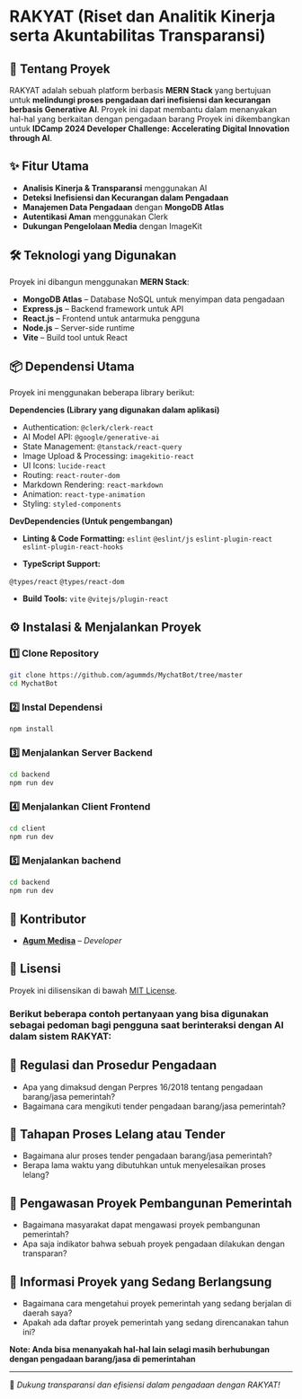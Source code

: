 # RAKYAT (Riset dan Analitik Kinerja serta Akuntabilitas Transparansi)

## 🚀 Tentang Proyek
RAKYAT adalah sebuah platform berbasis **MERN Stack** yang bertujuan untuk **melindungi proses pengadaan dari inefisiensi dan kecurangan berbasis Generative AI**. Proyek ini dapat membantu dalam menanyakan hal-hal yang berkaitan dengan pengadaan barang Proyek ini dikembangkan untuk **IDCamp 2024 Developer Challenge: Accelerating Digital Innovation through AI**.

## ✨ Fitur Utama
- **Analisis Kinerja & Transparansi** menggunakan AI
- **Deteksi Inefisiensi dan Kecurangan dalam Pengadaan**
- **Manajemen Data Pengadaan** dengan **MongoDB Atlas**
- **Autentikasi Aman** menggunakan Clerk
- **Dukungan Pengelolaan Media** dengan ImageKit

## 🛠️ Teknologi yang Digunakan
Proyek ini dibangun menggunakan **MERN Stack**:
- **MongoDB Atlas** – Database NoSQL untuk menyimpan data pengadaan
- **Express.js** – Backend framework untuk API
- **React.js** – Frontend untuk antarmuka pengguna
- **Node.js** – Server-side runtime
- **Vite** – Build tool untuk React

## 📦 Dependensi Utama

Proyek ini menggunakan beberapa library berikut:

**Dependencies (Library yang digunakan dalam aplikasi)**

- Authentication: ```@clerk/clerk-react```
- AI Model API: ```@google/generative-ai```
- State Management: ```@tanstack/react-query```
- Image Upload & Processing: ```imagekitio-react```
- UI Icons: ```lucide-react```
- Routing: ```react-router-dom```
- Markdown Rendering: ```react-markdown```
- Animation: ```react-type-animation```
- Styling: ```styled-components```

**DevDependencies (Untuk pengembangan)**
- **Linting & Code Formatting:**
```eslint```
```@eslint/js```
```eslint-plugin-react```
```eslint-plugin-react-hooks```

- **TypeScript Support:**

```@types/react```
```@types/react-dom```

- **Build Tools:**
```vite```
```@vitejs/plugin-react```

## ⚙️ Instalasi & Menjalankan Proyek
### 1️⃣ Clone Repository
```sh
git clone https://github.com/agummds/MychatBot/tree/master
cd MychatBot
```

### 2️⃣ Instal Dependensi
```sh
npm install
```

### 3️⃣ Menjalankan Server Backend
```sh
cd backend
npm run dev
```

### 4️⃣ Menjalankan Client Frontend
```sh
cd client
npm run dev
```
### 5️⃣  Menjalankan bachend
```sh
cd backend
npm run dev
```

## 📌 Kontributor
- **[Agum Medisa](https://www.linkedin.com/in/agummedisa/)** – *Developer*

## 📜 Lisensi
Proyek ini dilisensikan di bawah [MIT License](https://github.com/agummds/MychatBot/blob/master/LICENSE).

### Berikut beberapa contoh pertanyaan yang bisa digunakan sebagai pedoman bagi pengguna saat berinteraksi dengan AI dalam sistem RAKYAT:
## 📌 Regulasi dan Prosedur Pengadaan
- Apa yang dimaksud dengan Perpres 16/2018 tentang pengadaan barang/jasa pemerintah?
- Bagaimana cara mengikuti tender pengadaan barang/jasa pemerintah?
## 📌 Tahapan Proses Lelang atau Tender
- Bagaimana alur proses tender pengadaan barang/jasa pemerintah?
- Berapa lama waktu yang dibutuhkan untuk menyelesaikan proses lelang?
## 📌 Pengawasan Proyek Pembangunan Pemerintah
- Bagaimana masyarakat dapat mengawasi proyek pembangunan pemerintah?
- Apa saja indikator bahwa sebuah proyek pengadaan dilakukan dengan transparan?

## 📌 Informasi Proyek yang Sedang Berlangsung
- Bagaimana cara mengetahui proyek pemerintah yang sedang berjalan di daerah saya?
- Apakah ada daftar proyek pemerintah yang sedang direncanakan tahun ini?

**Note: Anda bisa menanyakah hal-hal lain selagi masih berhubungan dengan pengadaan barang/jasa di pemerintahan**

---
🚀 *Dukung transparansi dan efisiensi dalam pengadaan dengan RAKYAT!*

